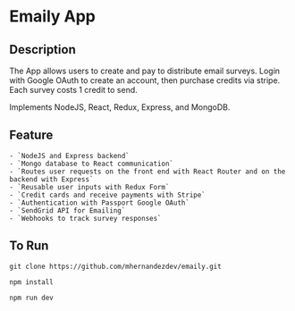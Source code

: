 # Emaily App

## Description
The App allows users to create and pay to distribute email surveys. Login with Google OAuth to create an account, then purchase credits via stripe. Each survey costs 1 credit to send. 

Implements NodeJS, React, Redux, Express, and MongoDB.


## Feature

    - `NodeJS and Express backend`
    - `Mongo database to React communication`
    - `Routes user requests on the front end with React Router and on the backend with Express`
    - `Reusable user inputs with Redux Form`
    - `Credit cards and receive payments with Stripe`
    - `Authentication with Passport Google OAuth`
    - `SendGrid API for Emailing`
    - `Webhooks to track survey responses`


## To Run

`git clone https://github.com/mhernandezdev/emaily.git`

`npm install`

`npm run dev`
